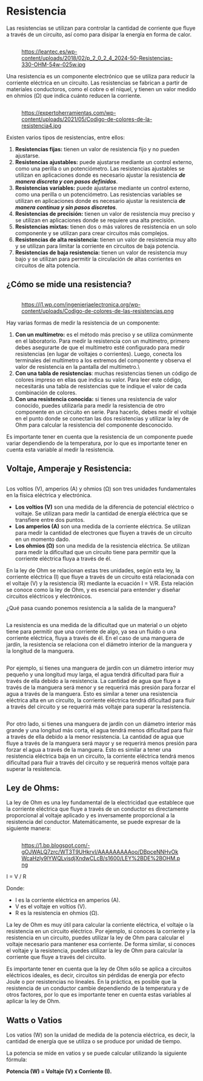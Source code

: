 # Resistencia

Las resistencias se utilizan para controlar la cantidad de corriente que fluye a través de un circuito, así como para disipar la energía en forma de calor.

<figure><img src="../../.gitbook/assets/image (88).png" alt=""><figcaption><p><a href="https://leantec.es/wp-content/uploads/2018/02/p_2_0_2_4_2024-50-Resistencias-330-OHM-54w-025w.jpg">https://leantec.es/wp-content/uploads/2018/02/p_2_0_2_4_2024-50-Resistencias-330-OHM-54w-025w.jpg</a></p></figcaption></figure>

Una resistencia es un componente electrónico que se utiliza para reducir la corriente eléctrica en un circuito. Las resistencias se fabrican a partir de materiales conductoros, como el cobre o el níquel, y tienen un valor medido en ohmios (Ω) que indica cuánto reducen la corriente.

<figure><img src="../../.gitbook/assets/image (97).png" alt=""><figcaption><p><a href="https://expertoherramientas.com/wp-content/uploads/2021/05/Codigo-de-colores-de-la-resistencia4.jpg">https://expertoherramientas.com/wp-content/uploads/2021/05/Codigo-de-colores-de-la-resistencia4.jpg</a></p></figcaption></figure>

Existen varios tipos de resistencias, entre ellos:

1. **Resistencias fijas:** tienen un valor de resistencia fijo y no pueden ajustarse.
2. **Resistencias ajustables:** puede ajustarse mediante un control externo, como una perilla o un potenciómetro. Las resistencias ajustables se utilizan en aplicaciones donde es necesario ajustar la resistencia _**de manera discreta y con pasos definidos**_.
3. **Resistencias variables:** puede ajustarse mediante un control externo, como una perilla o un potenciómetro. Las resistencias variables se utilizan en aplicaciones donde es necesario ajustar la resistencia _**de manera continua y sin pasos discretos**_.
4. **Resistencias de precisión:** tienen un valor de resistencia muy preciso y se utilizan en aplicaciones donde se requiere una alta precisión.
5. **Resistencias mixtas:** tienen dos o más valores de resistencia en un solo componente y se utilizan para crear circuitos más complejos.
6. **Resistencias de alta resistencia:** tienen un valor de resistencia muy alto y se utilizan para limitar la corriente en circuitos de baja potencia.
7. **Resistencias de baja resistencia:** tienen un valor de resistencia muy bajo y se utilizan para permitir la circulación de altas corrientes en circuitos de alta potencia.

## ¿Cómo se mide una resistencia?

<figure><img src="../../.gitbook/assets/image (144).png" alt=""><figcaption><p><a href="https://i1.wp.com/ingenieriaelectronica.org/wp-content/uploads/Codigo-de-colores-de-las-resistencias.png">https://i1.wp.com/ingenieriaelectronica.org/wp-content/uploads/Codigo-de-colores-de-las-resistencias.png</a></p></figcaption></figure>

Hay varias formas de medir la resistencia de un componente:

1. **Con un multímetro:** es el método más preciso y se utiliza comúnmente en el laboratorio. Para medir la resistencia con un multímetro, primero debes asegurarte de que el multímetro esté configurado para medir resistencias (en lugar de voltajes o corrientes). Luego, conecta los terminales del multímetro a los extremos del componente y observa el valor de resistencia en la pantalla del multímetro.\\
2. **Con una tabla de resistencias**: muchas resistencias tienen un código de colores impreso en ellas que indica su valor. Para leer este código, necesitarás una tabla de resistencias que te indique el valor de cada combinación de colores.
3. **Con una resistencia conocida:** si tienes una resistencia de valor conocido, puedes utilizarla para medir la resistencia de otro componente en un circuito en serie. Para hacerlo, debes medir el voltaje en el punto donde se conectan las dos resistencias y utilizar la ley de Ohm para calcular la resistencia del componente desconocido.

Es importante tener en cuenta que la resistencia de un componente puede variar dependiendo de la temperatura, por lo que es importante tener en cuenta esta variable al medir la resistencia.

## Voltaje, Amperaje y Resistencia:

<figure><img src="../../.gitbook/assets/image (68).png" alt=""><figcaption></figcaption></figure>

Los voltios (V), amperios (A) y ohmios (Ω) son tres unidades fundamentales en la física eléctrica y electrónica.

* **Los voltios (V)** son una medida de la diferencia de potencial eléctrico o voltaje. Se utilizan para medir la cantidad de energía eléctrica que se transfiere entre dos puntos.
* **Los amperios (A)** son una medida de la corriente eléctrica. Se utilizan para medir la cantidad de electrones que fluyen a través de un circuito en un momento dado.
* **Los ohmios (Ω)** son una medida de la resistencia eléctrica. Se utilizan para medir la dificultad que un circuito tiene para permitir que la corriente eléctrica fluya a través de él.

En la ley de Ohm se relacionan estas tres unidades, según esta ley, la corriente eléctrica (I) que fluye a través de un circuito está relacionada con el voltaje (V) y la resistencia (R) mediante la ecuación I = V/R. Esta relación se conoce como la ley de Ohm, y es esencial para entender y diseñar circuitos eléctricos y electrónicos.

¿Qué pasa cuando ponemos resistencia a la salida de la manguera?

<figure><img src="../../.gitbook/assets/image (17).png" alt=""><figcaption></figcaption></figure>

La resistencia es una medida de la dificultad que un material o un objeto tiene para permitir que una corriente de algo, ya sea un fluido o una corriente eléctrica, fluya a través de él. En el caso de una manguera de jardín, la resistencia se relaciona con el diámetro interior de la manguera y la longitud de la manguera.

<figure><img src="../../.gitbook/assets/image (42).png" alt=""><figcaption></figcaption></figure>

Por ejemplo, si tienes una manguera de jardín con un diámetro interior muy pequeño y una longitud muy larga, el agua tendrá dificultad para fluir a través de ella debido a la resistencia. La cantidad de agua que fluye a través de la manguera será menor y se requerirá más presión para forzar el agua a través de la manguera. Esto es similar a tener una resistencia eléctrica alta en un circuito, la corriente eléctrica tendrá dificultad para fluir a través del circuito y se requerirá más voltaje para superar la resistencia.

<figure><img src="../../.gitbook/assets/image (30).png" alt=""><figcaption></figcaption></figure>

Por otro lado, si tienes una manguera de jardín con un diámetro interior más grande y una longitud más corta, el agua tendrá menos dificultad para fluir a través de ella debido a la menor resistencia. La cantidad de agua que fluye a través de la manguera será mayor y se requerirá menos presión para forzar el agua a través de la manguera. Esto es similar a tener una resistencia eléctrica baja en un circuito, la corriente eléctrica tendrá menos dificultad para fluir a través del circuito y se requerirá menos voltaje para superar la resistencia.

## Ley de Ohms:

La ley de Ohm es una ley fundamental de la electricidad que establece que la corriente eléctrica que fluye a través de un conductor es directamente proporcional al voltaje aplicado y es inversamente proporcional a la resistencia del conductor. Matemáticamente, se puede expresar de la siguiente manera:

<figure><img src="../../.gitbook/assets/image (48).png" alt=""><figcaption><p><a href="https://1.bp.blogspot.com/-gOJWALQ7zrc/WT3T9UHkrvI/AAAAAAAAAoo/DBpceNNHvOkWcaHzly9lYWQLvisdjXndwCLcB/s1600/LEY%2BDE%2BOHM.png">https://1.bp.blogspot.com/-gOJWALQ7zrc/WT3T9UHkrvI/AAAAAAAAAoo/DBpceNNHvOkWcaHzly9lYWQLvisdjXndwCLcB/s1600/LEY%2BDE%2BOHM.png</a></p></figcaption></figure>

I = V / R

Donde:

* I es la corriente eléctrica en amperios (A).
* V es el voltaje en voltios (V).
* R es la resistencia en ohmios (Ω).

La ley de Ohm es muy útil para calcular la corriente eléctrica, el voltaje o la resistencia en un circuito eléctrico. Por ejemplo, si conoces la corriente y la resistencia en un circuito, puedes utilizar la ley de Ohm para calcular el voltaje necesario para mantener esa corriente. De forma similar, si conoces el voltaje y la resistencia, puedes utilizar la ley de Ohm para calcular la corriente que fluye a través del circuito.

Es importante tener en cuenta que la ley de Ohm sólo se aplica a circuitos eléctricos ideales, es decir, circuitos sin pérdidas de energía por efecto Joule o por resistencias no lineales. En la práctica, es posible que la resistencia de un conductor cambie dependiendo de la temperatura y de otros factores, por lo que es importante tener en cuenta estas variables al aplicar la ley de Ohm.

## Watts o Vatios

Los vatios (W) son la unidad de medida de la potencia eléctrica, es decir, la cantidad de energía que se utiliza o se produce por unidad de tiempo.

La potencia se mide en vatios y se puede calcular utilizando la siguiente fórmula:

**Potencia (W) = Voltaje (V) x Corriente (I).**

<figure><img src="../../.gitbook/assets/image (110).png" alt=""><figcaption></figcaption></figure>
